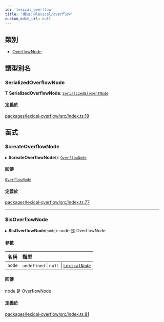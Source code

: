 ```yaml
---
id: 'lexical_overflow'
title: '模組：@lexical/overflow'
custom_edit_url: null
---
```


## 類別

- [OverflowNode](../classes/lexical_overflow.OverflowNode.md)

## 類型別名

### SerializedOverflowNode

Ƭ **SerializedOverflowNode**: [`SerializedElementNode`](lexical.md#serializedelementnode)

#### 定義於

[packages/lexical-overflow/src/index.ts:19](https://github.com/facebook/lexical/tree/main/packages/lexical-overflow/src/index.ts#L19)

## 函式

### $createOverflowNode

▸ **$createOverflowNode**(): [`OverflowNode`](../classes/lexical_overflow.OverflowNode.md)

#### 回傳

[`OverflowNode`](../classes/lexical_overflow.OverflowNode.md)

#### 定義於

[packages/lexical-overflow/src/index.ts:77](https://github.com/facebook/lexical/tree/main/packages/lexical-overflow/src/index.ts#L77)

---

### $isOverflowNode

▸ **$isOverflowNode**(`node`): node 是 OverflowNode

#### 參數

| 名稱   | 類型                                                                        |
| :----- | :-------------------------------------------------------------------------- |
| `node` | `undefined` \| `null` \| [`LexicalNode`](../classes/lexical.LexicalNode.md) |

#### 回傳

node 是 OverflowNode

#### 定義於

[packages/lexical-overflow/src/index.ts:81](https://github.com/facebook/lexical/tree/main/packages/lexical-overflow/src/index.ts#L81)

